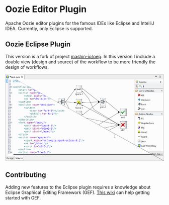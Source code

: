 # Oozie Editor Plugin

Apache Oozie editor plugins for the famous IDEs like Eclipse and IntelliJ IDEA.
Currently, only Eclipse is supported.

## Oozie Eclipse Plugin

This version is a fork of project [mashin-io/oep](https://github.com/mashin-io/oep).
In this version I include a double view (design and source) of the workflow to be more
friendly the design of workflows.

![Oozie Double View](oozie-dv.jpg)

## Contributing

Adding new features to the Eclipse plugin requires a knowledge about
Eclipse Graphical Editing Framework (GEF). 
[This wiki](https://github.com/mashin-io/oep/wiki/Eclipse-GEF-(Graphical-Editing-Framework)) 
can help getting started with GEF.
